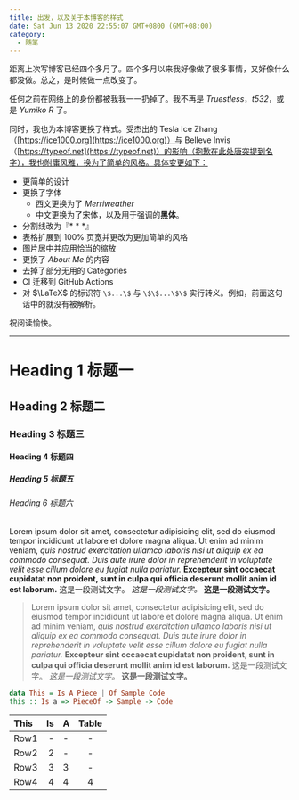 ```yaml
---
title: 出发，以及关于本博客的样式
date: Sat Jun 13 2020 22:55:07 GMT+0800 (GMT+08:00)
category:
  - 随笔
---
```


距离上次写博客已经四个多月了。四个多月以来我好像做了很多事情，又好像什么都没做。总之，是时候做一点改变了。

任何之前在网络上的身份都被我我一一扔掉了。我不再是 *Truestless*，*t532*，或是 *Yumiko R* 了。

同时，我也为本博客更换了样式。受杰出的 Tesla Ice Zhang（[https://ice1000.org](https://ice1000.org)）与 Belleve Invis（[https://typeof.net](https://typeof.net)）的影响（抱歉在此处唐突提到名字），我也附庸风雅，换为了简单的风格。具体变更如下：

- 更简单的设计
- 更换了字体
  - 西文更换为了 *Merriweather*
  - 中文更换为了宋体，以及用于强调的**黑体**。
- 分割线改为『* * *』
- 表格扩展到 100% 页宽并更改为更加简单的风格
- 图片居中并应用恰当的缩放
- 更换了 *About Me* 的内容
- 去掉了部分无用的 Categories
- CI 迁移到 GitHub Actions
- 对 $\LaTeX$ 的标识符 `\$...\$` 与 `\$\$...\$\$` 实行转义。例如，前面这句话中的就没有被解析。

祝阅读愉快。

---

# Heading 1 标题一
## Heading 2 标题二
### Heading 3 标题三
#### Heading 4 标题四
##### Heading 5 标题五
###### Heading 6 标题六

Lorem ipsum dolor sit amet, consectetur adipisicing elit, sed do eiusmod tempor incididunt ut labore et dolore magna aliqua. Ut enim ad minim veniam, *quis nostrud exercitation ullamco laboris nisi ut aliquip ex ea commodo consequat. Duis aute irure dolor in reprehenderit in voluptate velit esse cillum dolore eu fugiat nulla pariatur.* **Excepteur sint occaecat cupidatat non proident, sunt in culpa qui officia deserunt mollit anim id est laborum.** 这是一段测试文字。 *这是一段测试文字。* **这是一段测试文字。**

> Lorem ipsum dolor sit amet, consectetur adipisicing elit, sed do eiusmod tempor incididunt ut labore et dolore magna aliqua. Ut enim ad minim veniam, *quis nostrud exercitation ullamco laboris nisi ut aliquip ex ea commodo consequat. Duis aute irure dolor in reprehenderit in voluptate velit esse cillum dolore eu fugiat nulla pariatur.* **Excepteur sint occaecat cupidatat non proident, sunt in culpa qui officia deserunt mollit anim id est laborum.** 这是一段测试文字。 *这是一段测试文字。* **这是一段测试文字。**

```haskell
data This = Is A Piece | Of Sample Code
this :: Is a => PieceOf -> Sample -> Code
```

| This | Is | A | Table |
| :--- | -: | - | :---: |
| Row1 | -  | - | -     |
| Row2 | 2  | - | -     |
| Row3 | 3  | 3 | -     |
| Row4 | 4  | 4 | 4     |
